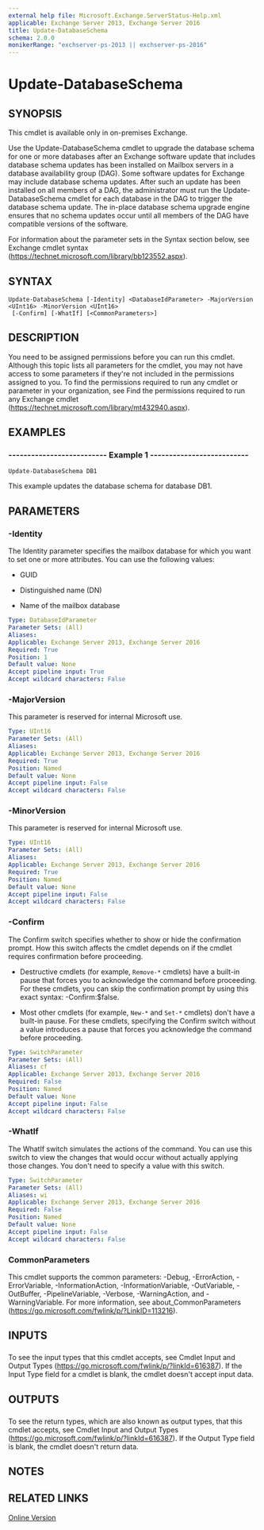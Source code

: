 ```yaml
---
external help file: Microsoft.Exchange.ServerStatus-Help.xml
applicable: Exchange Server 2013, Exchange Server 2016
title: Update-DatabaseSchema
schema: 2.0.0
monikerRange: "exchserver-ps-2013 || exchserver-ps-2016"
---
```


# Update-DatabaseSchema

## SYNOPSIS
This cmdlet is available only in on-premises Exchange.

Use the Update-DatabaseSchema cmdlet to upgrade the database schema for one or more databases after an Exchange software update that includes database schema updates has been installed on Mailbox servers in a database availability group (DAG). Some software updates for Exchange may include database schema updates. After such an update has been installed on all members of a DAG, the administrator must run the Update-DatabaseSchema cmdlet for each database in the DAG to trigger the database schema update. The in-place database schema upgrade engine ensures that no schema updates occur until all members of the DAG have compatible versions of the software.

For information about the parameter sets in the Syntax section below, see Exchange cmdlet syntax (https://technet.microsoft.com/library/bb123552.aspx).

## SYNTAX

```
Update-DatabaseSchema [-Identity] <DatabaseIdParameter> -MajorVersion <UInt16> -MinorVersion <UInt16>
 [-Confirm] [-WhatIf] [<CommonParameters>]
```

## DESCRIPTION
You need to be assigned permissions before you can run this cmdlet. Although this topic lists all parameters for the cmdlet, you may not have access to some parameters if they're not included in the permissions assigned to you. To find the permissions required to run any cmdlet or parameter in your organization, see Find the permissions required to run any Exchange cmdlet (https://technet.microsoft.com/library/mt432940.aspx).

## EXAMPLES

### -------------------------- Example 1 --------------------------
```
Update-DatabaseSchema DB1
```

This example updates the database schema for database DB1.

## PARAMETERS

### -Identity
The Identity parameter specifies the mailbox database for which you want to set one or more attributes. You can use the following values:

- GUID

- Distinguished name (DN)

- Name of the mailbox database

```yaml
Type: DatabaseIdParameter
Parameter Sets: (All)
Aliases:
Applicable: Exchange Server 2013, Exchange Server 2016
Required: True
Position: 1
Default value: None
Accept pipeline input: True
Accept wildcard characters: False
```

### -MajorVersion
This parameter is reserved for internal Microsoft use.

```yaml
Type: UInt16
Parameter Sets: (All)
Aliases:
Applicable: Exchange Server 2013, Exchange Server 2016
Required: True
Position: Named
Default value: None
Accept pipeline input: False
Accept wildcard characters: False
```

### -MinorVersion
This parameter is reserved for internal Microsoft use.

```yaml
Type: UInt16
Parameter Sets: (All)
Aliases:
Applicable: Exchange Server 2013, Exchange Server 2016
Required: True
Position: Named
Default value: None
Accept pipeline input: False
Accept wildcard characters: False
```

### -Confirm
The Confirm switch specifies whether to show or hide the confirmation prompt. How this switch affects the cmdlet depends on if the cmdlet requires confirmation before proceeding.

- Destructive cmdlets (for example, `Remove-*` cmdlets) have a built-in pause that forces you to acknowledge the command before proceeding. For these cmdlets, you can skip the confirmation prompt by using this exact syntax: -Confirm:$false.

- Most other cmdlets (for example, `New-*` and `Set-*` cmdlets) don't have a built-in pause. For these cmdlets, specifying the Confirm switch without a value introduces a pause that forces you acknowledge the command before proceeding.

```yaml
Type: SwitchParameter
Parameter Sets: (All)
Aliases: cf
Applicable: Exchange Server 2013, Exchange Server 2016
Required: False
Position: Named
Default value: None
Accept pipeline input: False
Accept wildcard characters: False
```

### -WhatIf
The WhatIf switch simulates the actions of the command. You can use this switch to view the changes that would occur without actually applying those changes. You don't need to specify a value with this switch.

```yaml
Type: SwitchParameter
Parameter Sets: (All)
Aliases: wi
Applicable: Exchange Server 2013, Exchange Server 2016
Required: False
Position: Named
Default value: None
Accept pipeline input: False
Accept wildcard characters: False
```

### CommonParameters
This cmdlet supports the common parameters: -Debug, -ErrorAction, -ErrorVariable, -InformationAction, -InformationVariable, -OutVariable, -OutBuffer, -PipelineVariable, -Verbose, -WarningAction, and -WarningVariable. For more information, see about_CommonParameters (https://go.microsoft.com/fwlink/p/?LinkID=113216).

## INPUTS

###  
To see the input types that this cmdlet accepts, see Cmdlet Input and Output Types (https://go.microsoft.com/fwlink/p/?linkId=616387). If the Input Type field for a cmdlet is blank, the cmdlet doesn't accept input data.

## OUTPUTS

###  
To see the return types, which are also known as output types, that this cmdlet accepts, see Cmdlet Input and Output Types (https://go.microsoft.com/fwlink/p/?linkId=616387). If the Output Type field is blank, the cmdlet doesn't return data.

## NOTES

## RELATED LINKS

[Online Version](https://technet.microsoft.com/library/2759a44b-d7ae-4ac3-8c79-6f019cecca45.aspx)
